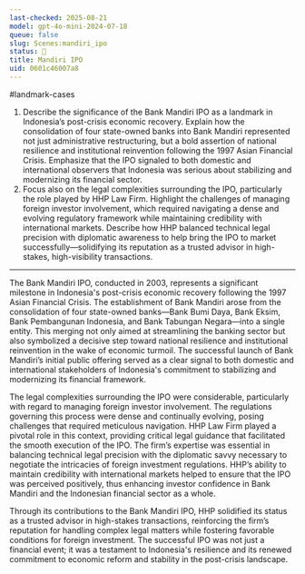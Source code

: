 ```yaml
---
last-checked: 2025-08-21
model: gpt-4o-mini-2024-07-18
queue: false
slug: Scenes:mandiri_ipo
status: 🤖
title: Mandiri IPO
uid: 0601c46007a8
---
```


#landmark-cases 
1. Describe the significance of the Bank Mandiri IPO as a landmark in Indonesia’s post-crisis economic recovery. Explain how the consolidation of four state-owned banks into Bank Mandiri represented not just administrative restructuring, but a bold assertion of national resilience and institutional reinvention following the 1997 Asian Financial Crisis. Emphasize that the IPO signaled to both domestic and international observers that Indonesia was serious about stabilizing and modernizing its financial sector.
2. Focus also on the legal complexities surrounding the IPO, particularly the role played by HHP Law Firm. Highlight the challenges of managing foreign investor involvement, which required navigating a dense and evolving regulatory framework while maintaining credibility with international markets. Describe how HHP balanced technical legal precision with diplomatic awareness to help bring the IPO to market successfully—solidifying its reputation as a trusted advisor in high-stakes, high-visibility transactions.

---
The Bank Mandiri IPO, conducted in 2003, represents a significant milestone in Indonesia's post-crisis economic recovery following the 1997 Asian Financial Crisis. The establishment of Bank Mandiri arose from the consolidation of four state-owned banks—Bank Bumi Daya, Bank Eksim, Bank Pembangunan Indonesia, and Bank Tabungan Negara—into a single entity. This merging not only aimed at streamlining the banking sector but also symbolized a decisive step toward national resilience and institutional reinvention in the wake of economic turmoil. The successful launch of Bank Mandiri’s initial public offering served as a clear signal to both domestic and international stakeholders of Indonesia's commitment to stabilizing and modernizing its financial framework.

The legal complexities surrounding the IPO were considerable, particularly with regard to managing foreign investor involvement. The regulations governing this process were dense and continually evolving, posing challenges that required meticulous navigation. HHP Law Firm played a pivotal role in this context, providing critical legal guidance that facilitated the smooth execution of the IPO. The firm’s expertise was essential in balancing technical legal precision with the diplomatic savvy necessary to negotiate the intricacies of foreign investment regulations. HHP’s ability to maintain credibility with international markets helped to ensure that the IPO was perceived positively, thus enhancing investor confidence in Bank Mandiri and the Indonesian financial sector as a whole.

Through its contributions to the Bank Mandiri IPO, HHP solidified its status as a trusted advisor in high-stakes transactions, reinforcing the firm’s reputation for handling complex legal matters while fostering favorable conditions for foreign investment. The successful IPO was not just a financial event; it was a testament to Indonesia's resilience and its renewed commitment to economic reform and stability in the post-crisis landscape.
